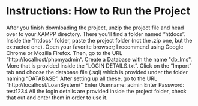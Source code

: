 # Instructions: How to Run the Project
After you finish downloading the project, unzip the project file and head over to your XAMPP directory. 
There you’ll find a folder named “htdocs”. 
Inside the “htdocs” folder, paste the project folder (not the .zip one, but the extracted one).
Open your favorite browser; I recommend using Google Chrome or Mozilla Firefox. 
Then, go to the URL “http://localhost/phpmyadmin“. Create a Database with the name "db_lms". More that is provided inside the “LOGIN DETAILS.txt”. 
Click on the “Import” tab and choose the database file (.sql) which is provided under the folder naming “DATABASE”. 
After setting up all these, go to the URL “http://localhost/LoanSystem/" 
Enter Username: admin Enter Password: test1234 
All the login details are provided inside the project folder, check that out and enter them in order to use it.
